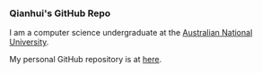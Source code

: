 ### Qianhui's GitHub Repo

I am a computer science undergraduate at the [Australian National University](https://cecc.anu.edu.au/study/undergraduate/bachelor-advanced-computing-honours).

My personal GitHub repository is at [here](https://github.com/qian119-w).

<!--
**Qianhui-anu/Qianhui-anu** is a ✨ _special_ ✨ repository because its `README.md` (this file) appears on your GitHub profile.

Here are some ideas to get you started:

- 🔭 I’m currently working on ...
- 🌱 I’m currently learning ...
- 👯 I’m looking to collaborate on ...
- 🤔 I’m looking for help with ...
- 💬 Ask me about ...
- 📫 How to reach me: ...
- 😄 Pronouns: ...
- ⚡ Fun fact: ...
-->
